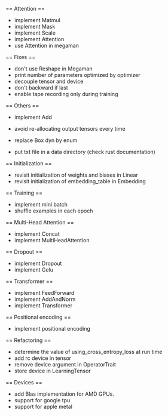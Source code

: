 == Attention ==

- implement Matmul
- implement Mask
- implement Scale
- implement Attention
- use Attention in megaman

== Fixes ==

- don't use Reshape in Megaman
- print number of parameters optimized by optimizer
- decouple tensor and device
- don't backward if last
- enable tape recording only during training

== Others ==

- implement Add

- avoid re-allocating output tensors every time
- replace Box dyn by enum
- put txt file in a data directory (check rust documentation)

== Initialization ==

- revisit initialization of weights and biases in Linear
- revisit initialization of embedding_table in Embedding

== Training ==

- implement mini batch
- shuffle examples in each epoch

== Multi-Head Attention ==

- implement Concat
- implement MultiHeadAttention

== Dropout ==

- implement Dropout
- implement Gelu

== Transformer ==

- implement FeedForward
- implement AddAndNorm
- implement Transformer

== Positional encoding ==

- implement positional encoding

== Refactoring ==

- determine the value of using_cross_entropy_loss at run time
- add rc device in tensor
- remove device argument in OperatorTrait
- store device in LearningTensor

== Devices ==

- add Blas implementation for AMD GPUs.
- support for google tpu
- support for apple metal

